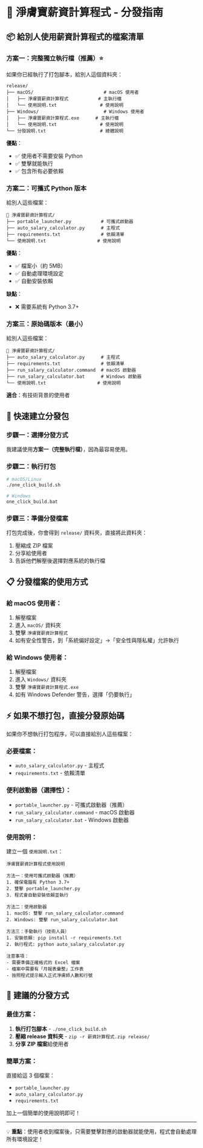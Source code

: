 # 🎯 淨膚寶薪資計算程式 - 分發指南

## 📦 給別人使用薪資計算程式的檔案清單

### 方案一：完整獨立執行檔（推薦）⭐️

如果你已經執行了打包腳本，給別人這個資料夾：
```
release/
├── macOS/                          # macOS 使用者
│   ├── 淨膚寶薪資計算程式           # 主執行檔
│   └── 使用說明.txt                # 使用說明
├── Windows/                        # Windows 使用者  
│   ├── 淨膚寶薪資計算程式.exe      # 主執行檔
│   └── 使用說明.txt                # 使用說明
└── 分發說明.txt                    # 總體說明
```

**優點**：
- ✅ 使用者不需要安裝 Python
- ✅ 雙擊就能執行
- ✅ 包含所有必要依賴

### 方案二：可攜式 Python 版本

給別人這些檔案：
```
📁 淨膚寶薪資計算程式/
├── portable_launcher.py           # 可攜式啟動器
├── auto_salary_calculator.py      # 主程式
├── requirements.txt               # 依賴清單
└── 使用說明.txt                   # 使用說明
```

**優點**：
- ✅ 檔案小（約 5MB）
- ✅ 自動處理環境設定
- ✅ 自動安裝依賴

**缺點**：
- ❌ 需要系統有 Python 3.7+

### 方案三：原始碼版本（最小）

給別人這些檔案：
```
📁 淨膚寶薪資計算程式/
├── auto_salary_calculator.py      # 主程式
├── requirements.txt               # 依賴清單
├── run_salary_calculator.command  # macOS 啟動器
├── run_salary_calculator.bat      # Windows 啟動器
└── 使用說明.txt                   # 使用說明
```

**適合**：有技術背景的使用者

## 🚀 快速建立分發包

### 步驟一：選擇分發方式

我建議使用**方案一（完整執行檔）**，因為最容易使用。

### 步驟二：執行打包

```bash
# macOS/Linux
./one_click_build.sh

# Windows  
one_click_build.bat
```

### 步驟三：準備分發檔案

打包完成後，你會得到 `release/` 資料夾，直接將此資料夾：
1. 壓縮成 ZIP 檔案
2. 分享給使用者
3. 告訴他們解壓後選擇對應系統的執行檔

## 📋 分發檔案的使用方式

### 給 macOS 使用者：
1. 解壓檔案
2. 進入 `macOS/` 資料夾
3. 雙擊 `淨膚寶薪資計算程式`
4. 如有安全性警告，到「系統偏好設定」→「安全性與隱私權」允許執行

### 給 Windows 使用者：
1. 解壓檔案
2. 進入 `Windows/` 資料夾  
3. 雙擊 `淨膚寶薪資計算程式.exe`
4. 如有 Windows Defender 警告，選擇「仍要執行」

## ⚡ 如果不想打包，直接分發原始碼

如果你不想執行打包程序，可以直接給別人這些檔案：

### 必要檔案：
- `auto_salary_calculator.py` - 主程式
- `requirements.txt` - 依賴清單

### 便利啟動器（選擇性）：
- `portable_launcher.py` - 可攜式啟動器（推薦）
- `run_salary_calculator.command` - macOS 啟動器
- `run_salary_calculator.bat` - Windows 啟動器

### 使用說明：
建立一個 `使用說明.txt`：
```
淨膚寶薪資計算程式使用說明

方法一：使用可攜式啟動器（推薦）
1. 確保電腦有 Python 3.7+
2. 雙擊 portable_launcher.py
3. 程式會自動安裝依賴並執行

方法二：使用啟動器
1. macOS: 雙擊 run_salary_calculator.command
2. Windows: 雙擊 run_salary_calculator.bat

方法三：手動執行（技術人員）
1. 安裝依賴: pip install -r requirements.txt
2. 執行程式: python auto_salary_calculator.py

注意事項：
- 需要準備正確格式的 Excel 檔案
- 檔案中需要有「月報表彙整」工作表
- 按照程式提示輸入正式淨膚師人數和行號
```

## 🎯 建議的分發方式

### 最佳方案：
1. **執行打包腳本** - `./one_click_build.sh`
2. **壓縮 release 資料夾** - `zip -r 薪資計算程式.zip release/`
3. **分享 ZIP 檔案**給使用者

### 簡單方案：
直接給這 3 個檔案：
- `portable_launcher.py`
- `auto_salary_calculator.py`  
- `requirements.txt`

加上一個簡單的使用說明即可！

---
💡 **重點**：使用者收到檔案後，只需要雙擊對應的啟動器就能使用，程式會自動處理所有環境設定！
